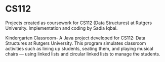 # CS112
Projects created as coursework for CS112 (Data Structures) at Rutgers University. Implementation and coding by Sadia Iqbal.

Kindergarten Classroom- A Java project developed for CS112: Data Structures at Rutgers University. This program simulates classroom activities such as lining up students, seating them, and playing musical chairs — using linked lists and circular linked lists to manage the students. 
